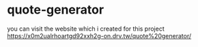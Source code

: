 # quote-generator

you can visit the website which i created for this project
https://x0m2ualrhoartgd92xxh2g-on.drv.tw/quote%20generator/
